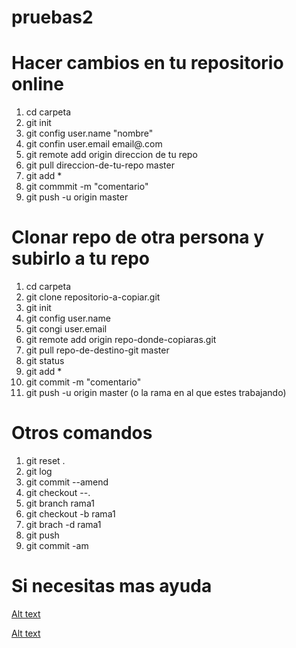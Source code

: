# pruebas2

# Hacer cambios en tu repositorio online
1. cd carpeta
2. git init
3. git config user.name "nombre"
4. git confin user.email email@.com
5. git remote add origin direccion de tu repo
6. git pull direccion-de-tu-repo master
7. git add *
8. git commmit -m "comentario"
9. git push -u origin master

# Clonar repo de otra persona y subirlo a tu repo
1. cd carpeta
2. git clone repositorio-a-copiar.git
3. git init
4. git config user.name
5. git congi user.email
6. git remote add origin repo-donde-copiaras.git
7. git pull repo-de-destino-git master
8. git status
9. git add *
10. git commit -m "comentario"
11. git push -u origin master (o la rama en al que estes trabajando)

# Otros comandos

1. git reset .
2. git log
3. git commit --amend
4. git checkout --.
5. git branch rama1
6. git checkout -b rama1
7. git brach -d rama1
8. git push
9. git commit -am

# Si necesitas mas ayuda

[Alt text](https://edteam-media.s3.amazonaws.com/community/original/fc43b465-dbfb-465e-9705-b38d230452fc.jpg)

[Alt text](https://scontent.flpb3-2.fna.fbcdn.net/v/t1.6435-9/116473561_3094841473904742_8900868126690351666_n.jpg?_nc_cat=102&ccb=1-7&_nc_sid=9267fe&_nc_ohc=HY23oTMudYIAX-B0rqS&_nc_ht=scontent.flpb3-2.fna&oh=00_AfAi0J-wlK6ZiG3RvUwGSI5s_JZOB5m78QrEGKx7-D87pg&oe=6447FA86)
